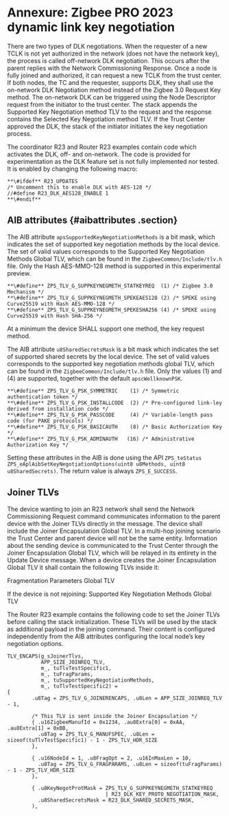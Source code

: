 # Annexure: Zigbee PRO 2023 dynamic link key negotiation 

There are two types of DLK negotiations. When the requester of a new TCLK is not yet authorized in the network \(does not have the network key\), the process is called off-network DLK negotiation. This occurs after the parent replies with the Network Commissioning Response. Once a node is fully joined and authorized, it can request a new TCLK from the trust center. If both nodes, the TC and the requester, supports DLK, they shall use the on-network DLK Negotiation method instead of the Zigbee 3.0 Request Key method. The on-network DLK can be triggered using the Node Descriptor request from the initiator to the trust center. The stack appends the Supported Key Negotiation method TLV to the request and the response contains the Selected Key Negotiation method TLV. If the Trust Center approved the DLK, the stack of the initiator initiates the key negotiation process.

The coordinator R23 and Router R23 examples contain code which activates the DLK, off- and on-network. The code is provided for experimentation as the DLK feature set is not fully implemented nor tested. It is enabled by changing the following macro:

```
**\#ifdef** R23_UPDATES 
/* Uncomment this to enable DLK with AES-128 */
//#define R23_DLK_AES128_ENABLE 1
**\#endif**
```

## AIB attributes {#aibattributes .section}

The AIB attribute `apsSupportedKeyNegotiationMethods` is a bit mask, which indicates the set of supported key negotiation methods by the local device. The set of valid values corresponds to the Supported Key Negotiation Methods Global TLV, which can be found in the `ZigbeeCommon/Include/tlv.h` file. Only the Hash AES-MMO-128 method is supported in this experimental preview.

```
**\#define** ZPS_TLV_G_SUPPKEYNEGMETH_STATKEYREQ  (1) /* Zigbee 3.0 Mechanism */
**\#define** ZPS_TLV_G_SUPPKEYNEGMETH_SPEKEAES128 (2) /* SPEKE using Curve25519 with Hash AES-MMO-128 */
**\#define** ZPS_TLV_G_SUPPKEYNEGMETH_SPEKESHA256 (4) /* SPEKE using Curve25519 with Hash SHA-256 */
```

At a minimum the device SHALL support one method, the key request method.

The AIB attribute `u8SharedSecretsMask` is a bit mask which indicates the set of supported shared secrets by the local device. The set of valid values corresponds to the supported key negotiation methods global TLV, which can be found in the `ZigbeeCommon/Include/tlv.h` file. Only the values \(1\) and \(4\) are supported, together with the default `apscWellknownPSK`.

```
**\#define** ZPS_TLV_G_PSK_SYMMETRIC    (1) /* Symmetric authentication token */
**\#define** ZPS_TLV_G_PSK_INSTALLCODE  (2) /* Pre-configured link-ley derived from installation code */
**\#define** ZPS_TLV_G_PSK_PASSCODE     (4) /* Variable-length pass code (for PAKE protocols) */
**\#define** ZPS_TLV_G_PSK_BASICAUTH    (8) /* Basic Authorization Key */
**\#define** ZPS_TLV_G_PSK_ADMINAUTH   (16) /* Administrative Authorization Key */
```

Setting these attributes in the AIB is done using the API `ZPS_teStatus ZPS_eAplAibSetKeyNegotiationOptions(uint8 u8Methods, uint8 u8SharedSecrets)`. The return value is always `ZPS_E_SUCCESS`.

## Joiner TLVs 

The device wanting to join an R23 network shall send the Network Commissioning Request command communicates information to the parent device with the Joiner TLVs directly in the message. The device shall include the Joiner Encapsulation Global TLV. In a multi-hop joining scenario the Trust Center and parent device will not be the same entity. Information about the sending device is communicated to the Trust Center through the Joiner Encapsulation Global TLV, which will be relayed in its entirety in the Update Device message. When a device creates the Joiner Encapsulation Global TLV it shall contain the following TLVs inside it:

Fragmentation Parameters Global TLV

If the device is not rejoining: Supported Key Negotiation Methods Global TLV

The Router R23 example contains the following code to set the Joiner TLVs before calling the stack initialization. These TLVs will be used by the stack as additional payload in the joining command. Their content is configured independently from the AIB attributes configuring the local node’s key negotiation options.

```
TLV_ENCAPS(g_sJoinerTlvs,
           APP_SIZE_JOINREQ_TLV,
           m_, tuTlvTestSpecific1,
           m_, tuFragParams,
           m_, tuSupportedKeyNegotiationMethods,
           m_, tuTlvTestSpecific2) =
{
        .u8Tag = ZPS_TLV_G_JOINERENCAPS, .u8Len = APP_SIZE_JOINREQ_TLV - 1,

        /* This TLV is sent inside the Joiner Encapsulation */
        { .u16ZigbeeManufId = 0x1234, .au8Extra[0] = 0xAA, .au8Extra[1] = 0xBB,
          .u8Tag = ZPS_TLV_G_MANUFSPEC, .u8Len = sizeof(tuTlvTestSpecific1) - 1 - ZPS_TLV_HDR_SIZE
        },

        { .u16NodeId = 1, .u8FragOpt = 2, .u16InMaxLen = 10,
          .u8Tag = ZPS_TLV_G_FRAGPARAMS, .u8Len = sizeof(tuFragParams) - 1 - ZPS_TLV_HDR_SIZE
        },

        { .u8KeyNegotProtMask = ZPS_TLV_G_SUPPKEYNEGMETH_STATKEYREQ
                                | R23_DLK_KEY_PROTO_NEGOTIATION_MASK,
          .u8SharedSecretsMask = R23_DLK_SHARED_SECRETS_MASK,
        ),
```

